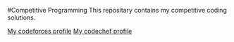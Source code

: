 #Competitive Programming
This repositary contains my competitive coding solutions.

[My codeforces profile](https://codeforces.com/profile/coding_panda)
[My codechef profile](https://www.codechef.com/users/coding_panda01)


